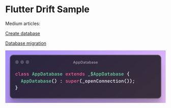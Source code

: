 # Flutter Drift Sample

Medium articles:

<a href="https://medium.com/@tagizada.nicat/create-db-with-flutter-drift-0150c04afc45">Create database</a>

<a href="https://medium.com/@tagizada.nicat/migration-with-flutter-drift-c9e21e905eeb
">Database migration</a>


<img src="readme_picture.png">